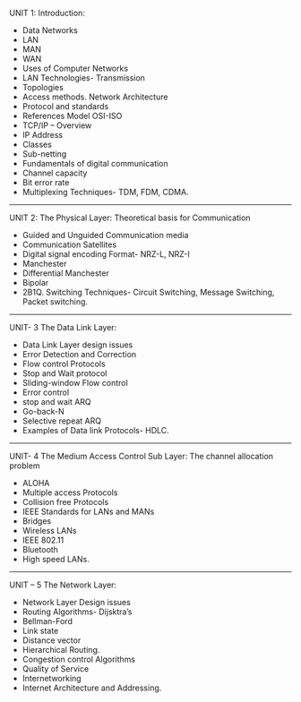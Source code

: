 UNIT 1: Introduction:

- Data Networks
- LAN
- MAN
- WAN
- Uses of Computer Networks
- LAN Technologies- Transmission
- Topologies
- Access methods. Network Architecture
- Protocol and standards
- References Model OSI-ISO
- TCP/IP – Overview
- IP Address
- Classes
- Sub-netting
- Fundamentals of digital communication
- Channel capacity
- Bit error rate
- Multiplexing Techniques- TDM, FDM, CDMA.

---

UNIT 2: The Physical Layer: Theoretical basis for Communication

- Guided and Unguided Communication media
- Communication Satellites
- Digital signal encoding Format- NRZ-L, NRZ-I
- Manchester
- Differential Manchester
- Bipolar
- 2B1Q. Switching Techniques- Circuit Switching, Message Switching, Packet switching.

---

UNIT- 3 The Data Link Layer:

- Data Link Layer design issues
- Error Detection and Correction
- Flow control Protocols
- Stop and Wait protocol
- Sliding-window Flow control
- Error control
- stop and wait ARQ
- Go-back-N
- Selective repeat ARQ
- Examples of Data link Protocols- HDLC.

---

UNIT- 4 The Medium Access Control Sub Layer: The channel allocation problem

- ALOHA
- Multiple access Protocols
- Collision free Protocols
- IEEE Standards for LANs and MANs
- Bridges
- Wireless LANs
- IEEE 802.11
- Bluetooth
- High speed LANs.

---

UNIT – 5 The Network Layer:

- Network Layer Design issues
- Routing Algorithms- Dijsktra’s
- Bellman-Ford
- Link state
- Distance vector
- Hierarchical Routing.
- Congestion control Algorithms
- Quality of Service
- Internetworking
- Internet Architecture and Addressing.
